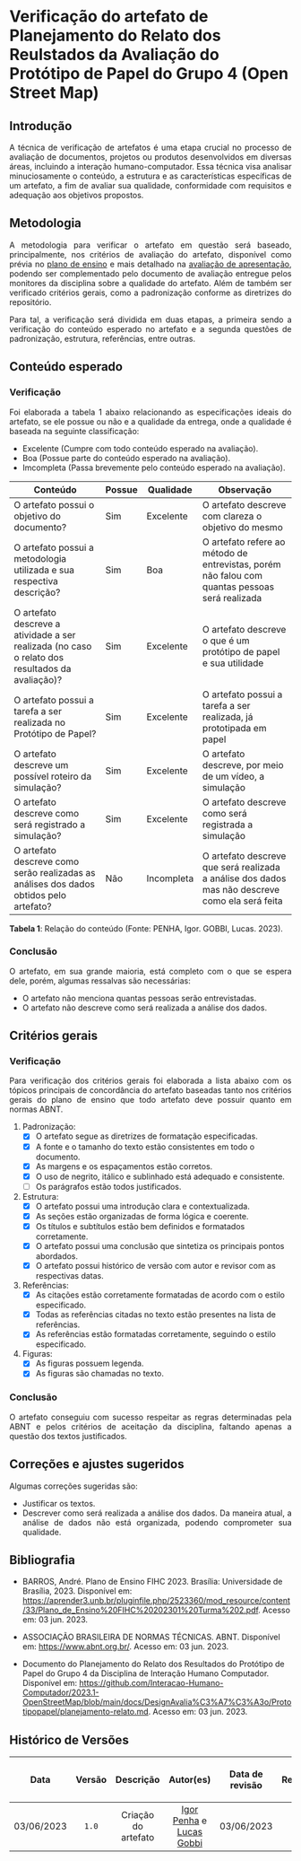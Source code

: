 <div class="body">

# Verificação do artefato de Planejamento do Relato dos Reulstados da Avaliação do Protótipo de Papel do Grupo 4 (Open Street Map)

## Introdução

<div align="justify">

A técnica de verificação de artefatos é uma etapa crucial no processo de avaliação de documentos, projetos ou produtos desenvolvidos em diversas áreas, incluindo a interação humano-computador. Essa técnica visa analisar minuciosamente o conteúdo, a estrutura e as características específicas de um artefato, a fim de avaliar sua qualidade, conformidade com requisitos e adequação aos objetivos propostos.

</div>

## Metodologia

<div align="justify">

A metodologia para verificar o artefato em questão será baseado, principalmente, nos critérios de avaliação do artefato, disponível como prévia no [plano de ensino](https://aprender3.unb.br/pluginfile.php/2523360/mod_resource/content/33/Plano_de_Ensino%20FIHC%20202301%20Turma%202.pdf) e mais detalhado na [avaliação de apresentação](<Link da avaliação do ponto de controle>), podendo ser complementado pelo documento de avaliação entregue pelos monitores da disciplina sobre a qualidade do artefato. Além de também ser verificado critérios gerais, como a padronização conforme as diretrizes do repositório.

Para tal, a verificação será dividida em duas etapas, a primeira sendo a verificação do conteúdo esperado no artefato e a segunda questões de padronização, estrutura, referências, entre outras.

</div>

## Conteúdo esperado

### Verificação

<div align="justify">

Foi elaborada a tabela 1 abaixo relacionando as especificações ideais do artefato, se ele possue ou não e a qualidade da entrega, onde a qualidade é baseada na seguinte classificação:

- Excelente (Cumpre com todo conteúdo esperado na avaliação).
- Boa (Possue parte do conteúdo esperado na avaliação).
- Imcompleta (Passa brevemente pelo conteúdo esperado na avaliação).

</div>

| Conteúdo | Possue | Qualidade | Observação |
| - | - | - | - |
| O artefato possui o objetivo do documento? | Sim | Excelente | O artefato descreve com clareza o objetivo do mesmo |
| O artefato possui a metodologia utilizada e sua respectiva descrição? | Sim | Boa | O artefato refere ao método de entrevistas, porém não falou com quantas pessoas será realizada |
| O artefato descreve a atividade a ser realizada (no caso o relato dos resultados da avaliação)? | Sim | Excelente | O artefato descreve o que é um protótipo de papel e sua utilidade |
| O artefato possui a tarefa a ser realizada no Protótipo de Papel? | Sim | Excelente | O artefato possui a tarefa a ser realizada, já prototipada em papel |
| O artefato descreve um possível roteiro da simulação? | Sim | Excelente | O artefato descreve, por meio de um vídeo, a simulação |
| O artefato descreve como será registrado a simulação? | Sim | Excelente | O artefato descreve como será registrada a simulação |
| O artefato descreve como serão realizadas as análises dos dados obtidos pelo artefato? | Não | Incompleta | O artefato descreve que será realizada a análise dos dados mas não descreve como ela será feita |
<b>Tabela 1</b>: Relação do conteúdo (Fonte: PENHA, Igor. GOBBI, Lucas. 2023).

### Conclusão

<div align="justify">

O artefato, em sua grande maioria, está completo com o que se espera dele, porém, algumas ressalvas são necessárias:
- O artefato não menciona quantas pessoas serão entrevistadas.
- O artefato não descreve como será realizada a análise dos dados.

</div>

## Critérios gerais

### Verificação

<div align="justify">

Para verificação dos critérios gerais foi elaborada a lista abaixo com os tópicos principais de concordância do artefato baseadas tanto nos critérios gerais do plano de ensino que todo artefato deve possuir quanto em normas ABNT.

</div>

1. Padronização:
   - [X] O artefato segue as diretrizes de formatação especificadas.
   - [X] A fonte e o tamanho do texto estão consistentes em todo o documento.
   - [X] As margens e os espaçamentos estão corretos.
   - [X] O uso de negrito, itálico e sublinhado está adequado e consistente.
   - [ ] Os parágrafos estão todos justificados.

2. Estrutura:
   - [X] O artefato possui uma introdução clara e contextualizada.
   - [X] As seções estão organizadas de forma lógica e coerente.
   - [X] Os títulos e subtítulos estão bem definidos e formatados corretamente.
   - [X] O artefato possui uma conclusão que sintetiza os principais pontos abordados.
   - [X] O artefato possui histórico de versão com autor e revisor com as respectivas datas.

3. Referências:
   - [X] As citações estão corretamente formatadas de acordo com o estilo especificado.
   - [X] Todas as referências citadas no texto estão presentes na lista de referências.
   - [X] As referências estão formatadas corretamente, seguindo o estilo especificado.

4. Figuras:
   - [X] As figuras possuem legenda.
   - [X] As figuras são chamadas no texto.

### Conclusão

<div align="justify">

O artefato conseguiu com sucesso respeitar as regras determinadas pela ABNT e pelos critérios de aceitação da disciplina, faltando apenas a questão dos textos justificados.

</div>

## Correções e ajustes sugeridos

<div align="justify">

Algumas correções sugeridas são:
- Justificar os textos.
- Descrever como será realizada a análise dos dados. Da maneira atual, a análise de dados não está organizada, podendo comprometer sua qualidade.

</div>

## Bibliografia

- BARROS, André. Plano de Ensino FIHC 2023. Brasília: Universidade de Brasília, 2023. Disponível em: <https://aprender3.unb.br/pluginfile.php/2523360/mod_resource/content/33/Plano_de_Ensino%20FIHC%20202301%20Turma%202.pdf>. Acesso em: 03 jun. 2023.

- ASSOCIAÇÃO BRASILEIRA DE NORMAS TÉCNICAS. ABNT. Disponível em: <https://www.abnt.org.br/>. Acesso em: 03 jun. 2023.

- Documento do Planejamento do Relato dos Resultados do Protótipo de Papel do Grupo 4 da Disciplina de Interação Humano Computador. Disponível em: https://github.com/Interacao-Humano-Computador/2023.1-OpenStreetMap/blob/main/docs/DesignAvalia%C3%A7%C3%A3o/Prototipopapel/planejamento-relato.md. Acesso em: 03 jun. 2023.


## Histórico de Versões

| <p align="center">Data</p> | <p align="center">Versão</p> | <p align="center">Descrição</p> | <p align="center">Autor(es)</p> | <p align="center">Data de revisão</p> | <p align="center">Revisor(es)</p> |
| :-: | :-: | :-: | :-: | :-: | :-: |
| 03/06/2023 | `1.0` | Criação do artefato |  [Igor Penha](https://github.com/igorpenhaa) e [Lucas Gobbi](https://github.com/lucasbergholz) | 03/06/2023 | [Bruno Ribeiro](https://github.com/brunoriibeiro) |


</div>